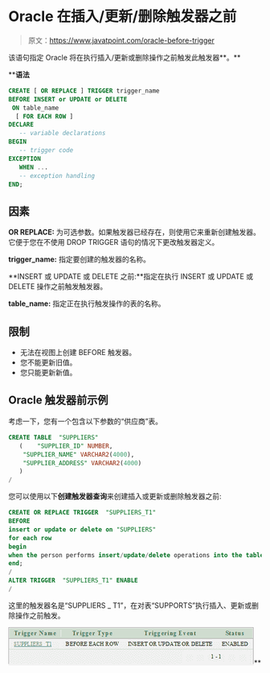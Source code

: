 # Oracle 在插入/更新/删除触发器之前

> 原文：<https://www.javatpoint.com/oracle-before-trigger>

该语句指定 Oracle 将在执行插入/更新或删除操作之前触发此触发器**。**

 ****语法**

```sql
CREATE [ OR REPLACE ] TRIGGER trigger_name
BEFORE INSERT or UPDATE or DELETE
 ON table_name
  [ FOR EACH ROW ]
DECLARE
   -- variable declarations
BEGIN
   -- trigger code
EXCEPTION
   WHEN ...
   -- exception handling
END;

```

## 因素

**OR REPLACE:** 为可选参数。如果触发器已经存在，则使用它来重新创建触发器。它便于您在不使用 DROP TRIGGER 语句的情况下更改触发器定义。

**trigger_name:** 指定要创建的触发器的名称。

**INSERT 或 UPDATE 或 DELETE 之前:**指定在执行 INSERT 或 UPDATE 或 DELETE 操作之前触发触发器。

**table_name:** 指定正在执行触发操作的表的名称。

## 限制

*   无法在视图上创建 BEFORE 触发器。
*   您不能更新旧值。
*   您只能更新新值。

## Oracle 触发器前示例

考虑一下，您有一个包含以下参数的“供应商”表。

```sql
CREATE TABLE  "SUPPLIERS" 
   (	"SUPPLIER_ID" NUMBER, 
	"SUPPLIER_NAME" VARCHAR2(4000), 
	"SUPPLIER_ADDRESS" VARCHAR2(4000)
   )
/

```

您可以使用以下**创建触发器查询**来创建插入或更新或删除触发器之前:

```sql
CREATE OR REPLACE TRIGGER  "SUPPLIERS_T1" 
BEFORE
insert or update or delete on "SUPPLIERS"
for each row
begin
when the person performs insert/update/delete operations into the table.
end;
/
ALTER TRIGGER  "SUPPLIERS_T1" ENABLE
/

```

这里的触发器名是“SUPPLIERS _ T1”，在对表“SUPPORTS”执行插入、更新或删除操作之前触发。

![Oracle Before Trigger](img/e71fb65e36e72e675c3ba0cf10394760.png)**
